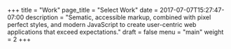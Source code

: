 +++
title = "Work"
page_title = "Select Work"
date = 2017-07-07T15:27:47-07:00
description = "Sematic, accessible markup, combined with pixel perfect styles, and modern JavaScript to create user-centric web applications that exceed expectations."
draft = false
menu = "main"
weight = 2
+++
